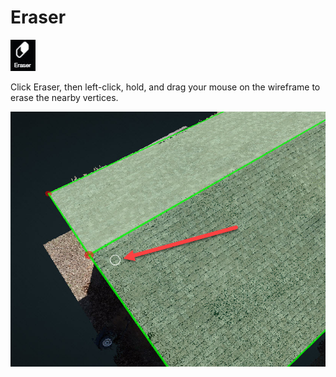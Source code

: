 # Eraser

![](../.gitbook/assets/eraser.jpg)

Click Eraser, then left-click, hold, and drag your mouse on the wireframe to erase the nearby vertices.

![This white circle shows the region of eraser](../.gitbook/assets/2018-09-12_11-21-04.jpg)

  


